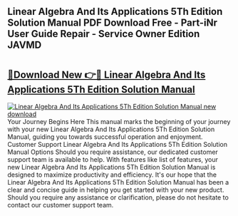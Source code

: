 ## Linear Algebra And Its Applications 5Th Edition Solution Manual PDF Download Free - Part-iNr User Guide Repair - Service Owner Edition JAVMD

# <h2><a href="http://bc2799.oget.top/?id=Linear+Algebra+And+Its+Applications+5Th+Edition+Solution+Manual">🔗Download New 👉🔴 Linear Algebra And Its Applications 5Th Edition Solution Manual</a></h2>

[![Linear Algebra And Its Applications 5Th Edition Solution Manual new download](https://i.imgur.com/5g1atiW.png)](http://bc2799.oget.top/?id=Linear+Algebra+And+Its+Applications+5Th+Edition+Solution+Manual)
Your Journey Begins Here This manual marks the beginning of your journey with your new Linear Algebra And Its Applications 5Th Edition Solution Manual, guiding you towards successful operation and enjoyment. Customer Support Linear Algebra And Its Applications 5Th Edition Solution Manual Options Should you require assistance, our dedicated customer support team is available to help. With features like list of features, your new Linear Algebra And Its Applications 5Th Edition Solution Manual is designed to maximize productivity and efficiency. It's our hope that the Linear Algebra And Its Applications 5Th Edition Solution Manual has been a clear and concise guide in helping you get started with your new product. Should you require any assistance or clarification, please do not hesitate to contact our customer support team.
